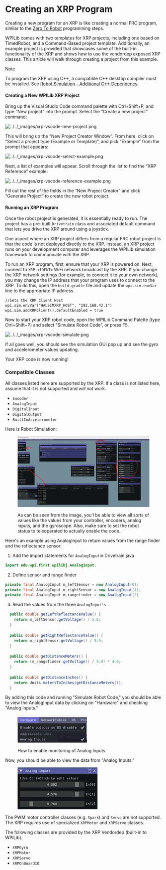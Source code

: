 # Creating an XRP Program

Creating a new program for an XRP is like creating a normal FRC program, similar to the [Zero To Robot](https://docs.wpilib.org/en/stable/docs/zero-to-robot/step-4/index.html) programming steps.

WPILib comes with two templates for XRP projects, including one based on TimedRobot, and a Command-Based project template. Additionally, an example project is provided that showcases some of the built-in functionality of the XRP and shows how to use the vendordep exposed XRP classes. This article will walk through creating a project from this example.

Note

To program the XRP using C++, a compatible C++ desktop compiler must be installed. See [Robot Simulation - Additional C++ Dependency](https://docs.wpilib.org/en/stable/docs/software/wpilib-tools/robot-simulation/introduction.html#cpp-sim-additional-dependency).

#### Creating a New WPILib XRP Project

Bring up the Visual Studio Code command palette with Ctrl+Shift+P, and type “New project” into the prompt. Select the “Create a new project” command:

![../../\_images/xrp-vscode-new-project.png](https://docs.wpilib.org/en/stable/\_images/xrp-vscode-new-project.png)

This will bring up the “New Project Creator Window”. From here, click on “Select a project type (Example or Template)”, and pick “Example” from the prompt that appears:

![../../\_images/xrp-vscode-select-example.png](https://docs.wpilib.org/en/stable/\_images/xrp-vscode-select-example.png)

Next, a list of examples will appear. Scroll through the list to find the “XRP Reference” example:

![../../\_images/xrp-vscode-reference-example.png](https://docs.wpilib.org/en/stable/\_images/xrp-vscode-reference-example.png)

Fill out the rest of the fields in the “New Project Creator” and click “Generate Project” to create the new robot project.

#### Running an XRP Program

Once the robot project is generated, it is essentially ready to run. The project has a pre-built `Drivetrain` class and associated default command that lets you drive the XRP around using a joystick.

One aspect where an XRP project differs from a regular FRC robot project is that the code is not deployed directly to the XRP. Instead, an XRP project runs on your development computer and leverages the WPILib simulation framework to communicate with the XRP.

To run an XRP program, first, ensure that your XRP is powered on. Next, connect to `XRP-<IDENT>` WiFi network broadcast by the XRP. If you change the XRP network settings (for example, to connect it to your own network), you may change the IP address that your program uses to connect to the XRP. To do this, open the `build.gradle` file and update the `wpi.sim.envVar` line to the appropriate IP address.

```
//Sets the XRP Client Host
wpi.sim.envVar("HALSIMXRP_HOST", "192.168.42.1")
wpi.sim.addXRPClient().defaultEnabled = true
```

Now to start your XRP robot code, open the WPILib Command Palette (type Ctrl+Shift+P) and select “Simulate Robot Code”, or press F5.

![../../\_images/xrp-vscode-simulate.png](https://docs.wpilib.org/en/stable/\_images/xrp-vscode-simulate.png)

If all goes well, you should see the simulation GUI pop up and see the gyro and accelerometer values updating.

Your XRP code is now running!



### Compatible Classes

All classes listed here are supported by the XRP. If a class is not listed here, assume that it is not supported and _will not_ work.

* `Encoder`
* `AnalogInput`
* `DigitalInput`
* `DigitalOutput`
* `BuiltInAccelerometer`

Here is Robot Simulation:

<figure><img src="../../.gitbook/assets/image (9).png" alt=""><figcaption><p>As can be seen from the image, you'l be able to view all sorts of values like the values from your controller, encoders, analog inputs, and the gyroscope. Also, make sure to set the robot status to teleoperated to actually enable the code.</p></figcaption></figure>

Here's an example using AnalogInput to return values from the range finder and the reflectance sensor:

1. Add the import statements for `AnalogInput`in Drivetrain.java

```java
import edu.wpi.first.wpilibj.AnalogInput;
```

2. Define sensor and range finder

```java
private final AnalogInput m_leftSensor = new AnalogInput(0);
private final AnalogInput m_rightSensor = new AnalogInput(1);
private final AnalogInput m_rangefinder = new AnalogInput(2)
```

3. Read the values from the three `AnalogInput's`&#x20;

```java
  public double getLeftReflectanceValue() {
    return m_leftSensor.getVoltage() / 5.0;
  }

  public double getRightReflectanceValue() {
    return m_rightSensor.getVoltage() / 5.0;
  }

  public double getDistanceMeters() {
    return (m_rangefinder.getVoltage() / 5.0) * 4.0;
  }
  
  public double getDistanceInches() {
    return Units.metersToInches(getDistanceMeters());
  }
```

By adding this code and running "Simulate Robot Code," you should be able to view the AnalogInput data by clicking on "Hardware" and checking "Analog Inputs."

<figure><img src="../../.gitbook/assets/image (7).png" alt=""><figcaption><p>How to enable monitoring of Analog Inputs</p></figcaption></figure>

Now, you should be able to view the data from "Analog Inputs."

<figure><img src="../../.gitbook/assets/image (8).png" alt=""><figcaption></figcaption></figure>

The PWM motor controller classes (e.g. `Spark`) and `Servo` are not supported. The XRP requires use of specialized `XRPMotor` and `XRPServo` classes.

The following classes are provided by the XRP Vendordep (built-in to WPILib).

* `XRPGyro`
* `XRPMotor`
* `XRPServo`
* `XRPOnBoardIO`
